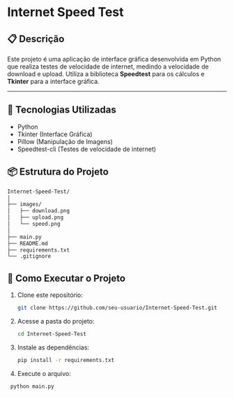 # Internet Speed Test

## 📋 Descrição

Este projeto é uma aplicação de interface gráfica desenvolvida em Python que realiza testes de velocidade de internet, medindo a velocidade de download e upload. Utiliza a biblioteca **Speedtest** para os cálculos e **Tkinter** para a interface gráfica.

---

## 🚀 Tecnologias Utilizadas

- Python
- Tkinter (Interface Gráfica)
- Pillow (Manipulação de Imagens)
- Speedtest-cli (Testes de velocidade de internet)


## 📦 Estrutura do Projeto

```bash
Internet-Speed-Test/
│
├── images/
│   ├── download.png
│   ├── upload.png
│   └── speed.png
│
├── main.py
├── README.md
├── requirements.txt
└── .gitignore
```

## 📂 Como Executar o Projeto

1. Clone este repositório:
   ```bash
   git clone https://github.com/seu-usuario/Internet-Speed-Test.git
   
2. Acesse a pasta do projeto:
   ```bash
   cd Internet-Speed-Test

3. Instale as dependências:
   ```bash
   pip install -r requirements.txt
   
4. Execute o arquivo:
  ```bash
   python main.py
